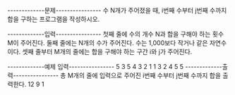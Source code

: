 -------------문제----------------
수 N개가 주어졌을 때, i번째 수부터 j번째 수까지 합을 구하는 프로그램을 작성하시오.


-------------입력----------------
첫째 줄에 수의 개수 N과 합을 구해야 하는 횟수 M이 주어진다. 둘째 줄에는 N개의 수가 주어진다. 
수는 1,000보다 작거나 같은 자연수이다. 
셋째 줄부터 M개의 줄에는 합을 구해야 하는 구간 i와 j가 주어진다.

-------------예제 입력----------------
5 3
5 4 3 2 1
1 3
2 4
5 5
-------------출력----------------
총 M개의 줄에 입력으로 주어진 i번째 수부터 j번째 수까지 합을 출력한다.
12
9
1
